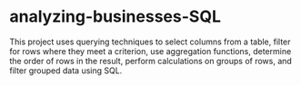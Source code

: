 # analyzing-businesses-SQL

This project uses querying techniques to select columns from a table, filter for rows where they meet a criterion, use aggregation functions, determine the order of rows in the result, perform calculations on groups of rows, and filter grouped data using SQL.
